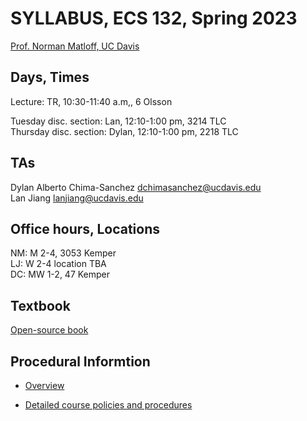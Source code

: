 
# SYLLABUS, ECS 132, Spring 2023

[Prof. Norman Matloff, UC Davis](http://heather.cs.ucdavis.edu/matloff.html )

## Days, Times

Lecture:  TR, 10:30-11:40 a.m,, 6 Olsson

Tuesday disc. section:  Lan, 12:10-1:00 pm, 3214 TLC  <br>
Thursday disc. section:  Dylan, 12:10-1:00 pm, 2218 TLC 

## TAs

Dylan Alberto Chima-Sanchez <dchimasanchez@ucdavis.edu> <br> 
Lan Jiang <lanjiang@ucdavis.edu> 

## Office hours, Locations

NM: M 2-4, 3053 Kemper <br>
LJ: W 2-4 location TBA <br>
DC: MW 1-2, 47 Kemper <br>

## Textbook 

[Open-source book](https://github.com/ucdavis/ecs132/blob/master/ProbStatBook132S23.pdf)

## Procedural Informtion

* [Overview](https://github.com/ucdavis/ecs132/blob/master/FAQs.md)

* [Detailed course policies and procedures](https://github.com/matloff/nmGeneralCourseInfo/blob/master/RulesAndProcedures.md) 

